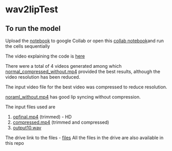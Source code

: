 # wav2lipTest

## To run the model
Upload the [notebook](https://github.com/johntharian/wav2lipTest/blob/main/Wav2lip.ipynb) to google Collab or open this [collab notebook](https://colab.research.google.com/drive/1IS_8oy1bzj0Y3N4il1uzE5CMTngOuHFv?usp=sharing)and run the cells sequentially

The video explaining the code is [here](https://drive.google.com/file/d/1UGQRzzEM_T_XZr0Asin9e6If38ue39K2/view)

There were a total of 4 videos generated among which [normal_compressed_without.mp4](https://drive.google.com/file/d/1kM2dB7jN4Eec462tAe-XzP8ONeAeMNjJ/view?usp=drive_link) provided the best results, although the video resolution has been reduced.

The input video file for the best video was compressed to reduce resolution.

[noraml_without.mp4](https://drive.google.com/file/d/1Jo4adDpvLsbOz1ua59Vlvvshcs3FnTty/view?usp=sharing) has good lip syncing without compression.


The input files used are 
1. [opfinal.mp4](https://drive.google.com/file/d/1NLTP262NFf6SozCmtbcp4erZq-ziwPjN/view?usp=drive_link) (trimmed) - HD
2. [compressed.mp4](https://drive.google.com/file/d/1zpszH7lcutSTl97iCFRtVOvp0EXseTfK/view?usp=drive_link) (trimmed and compressed)
3. [output10.wav](https://drive.google.com/file/d/17WvNR4xbHT9UjUNOhk2uQ1hk5Vl2Znlx/view?usp=drive_link)

The drive link to the files - [files](https://drive.google.com/drive/folders/198skoRKtI4r5YK3ZrA3XU5X9F2fVvEkT?usp=drive_link)
All the files in the drive are also available in this repo
